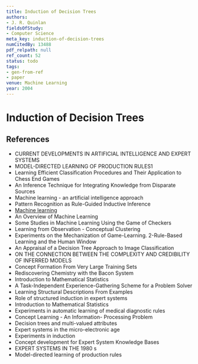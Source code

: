 ```yaml
---
title: Induction of Decision Trees
authors:
- J. R. Quinlan
fieldsOfStudy:
- Computer Science
meta_key: induction-of-decision-trees
numCitedBy: 13488
pdf_relpath: null
ref_count: 52
status: todo
tags:
- gen-from-ref
- paper
venue: Machine Learning
year: 2004
---
```


# Induction of Decision Trees

## References

- CURRENT DEVELOPMENTS IN ARTIFICIAL INTELLIGENCE AND EXPERT SYSTEMS
- MODEL-DIRECTED LEARNING OF PRODUCTION RULES1
- Learning Efficient Classification Procedures and Their Application to Chess End Games
- An Inference Technique for Integrating Knowledge from Disparate Sources
- Machine learning - an artificial intelligence approach
- Pattern Recognition as Rule-Guided Inductive Inference
- [Machine learning](./machine-learning.md)
- An Overview of Machine Learning
- Some Studies in Machine Learning Using the Game of Checkers
- Learning from Observation - Conceptual Clustering
- Experiments on the Mechanization of Game-Learning. 2-Rule-Based Learning and the Human Window
- An Appraisal of a Decision Tree Approach to Image Classification
- ON THE CONNECTION BETWEEN THE COMPLEXITY AND CREDIBILITY OF INFERRED MODELS
- Concept Formation From Very Large Training Sets
- Rediscovering Chemistry with the Bacon System
- Introduction to Mathematical Statistics
- A Task-Independent Experience-Gathering Scheme for a Problem Solver
- Learning Structural Descriptions From Examples
- Role of structured induction in expert systems
- Introduction to Mathematical Statistics
- Experiments in automatic learning of medical diagnostic rules
- Concept Learning - An Information- Processing Problem
- Decision trees and multi-valued attributes
- Expert systems in the micro-electronic age
- Experiments in induction
- Concept development for Expert System Knowledge Bases
- EXPERT SYSTEMS IN THE 1980 s
- Model-directed learning of production rules
